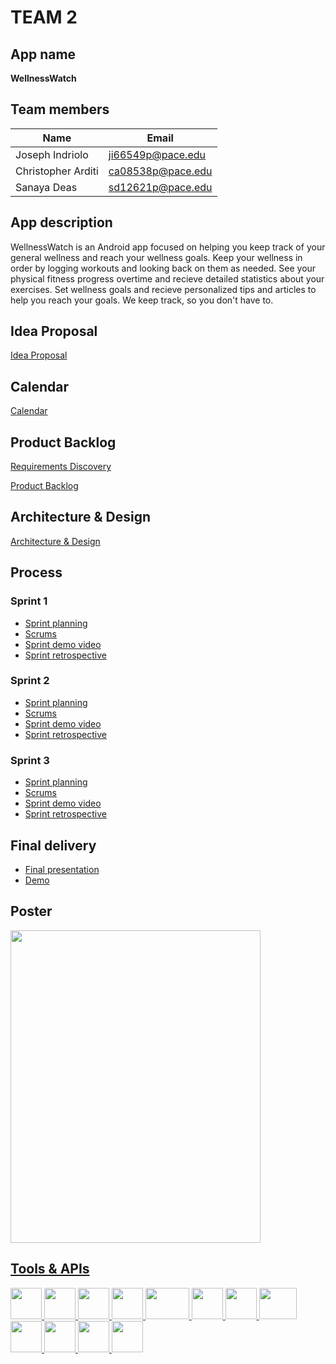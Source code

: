 # TEAM 2

## App name
**WellnessWatch**

## Team members

| Name  | Email |
| ------------- | ------------- |
| Joseph Indriolo  |  [ji66549p@pace.edu](mailto:ji66549p@pace.edu) |
| Christopher Arditi | [ca08538p@pace.edu](mailto:ca08538p@pace.edu) |
| Sanaya Deas | [sd12621p@pace.edu](mailto:sd12621p@pace.edu) |

## App description
WellnessWatch is an Android app focused on helping you keep track of your general wellness and reach your wellness goals. Keep your wellness in order by logging workouts and looking back on them as needed. See your physical fitness progress overtime and recieve detailed statistics about your exercises. Set wellness goals and recieve personalized tips and articles to help you reach your goals. We keep track, so you don't have to.

## Idea Proposal
[Idea Proposal](https://docs.google.com/document/d/1RJpak0_xiD12JvmdOQvHuDH2pRyLRTa5szIZDKma4Ro/edit)

## Calendar
[Calendar](https://calendar.google.com/calendar/u/0?cid=aXZoMmU3NjhzMjRkdGlxZWYwcXZvbzhxcjBAZ3JvdXAuY2FsZW5kYXIuZ29vZ2xlLmNvbQ)

## Product Backlog
[Requirements Discovery](https://docs.google.com/document/d/11WJM5q5BGNw5DgDeh-6P3DNNSVYQIoYQ537yncLYQ7c/edit)

[Product Backlog](https://docs.google.com/spreadsheets/d/1YcQlA28-sgJiNI1AeED96XEVGxHPCzNIi8yX0uRgipM/edit#gid=8)

## Architecture & Design
[Architecture & Design](https://docs.google.com/document/d/10W9F337w7815P5wGcsTzHUmXeY1snYyyqu7D4wo1PgY/edit)

## Process

### Sprint 1

* [Sprint planning](https://docs.google.com/document/d/1Eq1ZTaaRqTfoMJ6NEFxzC6Ahb_g3HCPaO3oJ6_6iD8o/edit)
* [Scrums](https://docs.google.com/document/d/1Epnxpe9ukBIUdBYMKkFbY7Nc5Qub5cjNTT7mHU3I1bY/edit)
* [Sprint demo video](https://www.youtube.com/watch?v=9zNa1nhTsGk)
* [Sprint retrospective](https://docs.google.com/document/d/1x5AR94A183_p1jHDKCTZk6GjMaO4MqQ-t7ffmkO9urw/edit)

### Sprint 2

* [Sprint planning](https://docs.google.com/document/d/193Z9FoHCVgegK_vcaLws5VVj_EJRbnFpJTkrOy22Si4/edit)
* [Scrums](https://docs.google.com/document/d/16VG1LR_IAqyPIm9DqsWA_SpZksDnEmDbXSTpA2Sx0xk/edit)
* [Sprint demo video](https://www.youtube.com/watch?v=mZeXkvWAKF0)
* [Sprint retrospective](https://docs.google.com/document/d/1DK_BowmnphBM4Xx4kFCMGiNlJ5NSjvzVqqS-ev4zHdM/edit)

### Sprint 3

* [Sprint planning](https://docs.google.com/document/d/1jocFl7xnbl2atHes_V1yuNn0nZUKBqkR0-5QHQ8FXJU/edit)
* [Scrums](https://docs.google.com/document/d/1H8oSgkw8G29iDxYwFeComcvjVKZfVfML0c4qu6-W28Q/edit)
* [Sprint demo video](https://www.youtube.com/watch?v=8QcLssmtPpI)
* [Sprint retrospective](https://docs.google.com/document/d/1lEhcIcOlUrMDRl4qHNZ56pwJgKbsWHXcNrMz5jE1hJU/edit)




## Final delivery

* [Final presentation](https://docs.google.com/presentation/d/1ip1Q4TRwriHZmPZENwJjwtD_q3hwLX6j2GUfjrZN0vg/edit?usp=sharing)
* [Demo](https://youtu.be/8jOYiFWigro)

## Poster
<a href="https://discord.com"><img src="https://lh3.googleusercontent.com/fife/AAbDypAYIJivG3WWcrGBrn7KsLMH7Uef0A8nFaA4fKyPxObsK1Q6M2__Jm2qgN0n-zJDzT3DCFg8BOiPiRTYoD754i7tNhCjOX34vX22xyNBodhGNCl1QcXfG1YcEaVuahs5JwGR4X4NNLcRFYpgnXOpu2_3fHJJNSPNeqM4S7sKNctkeVxxDljNxP1bz8TB6ZnL9_WTir22K9biwfhcv_Vfl-BSu8LcM6YB-mQV8p1IObAYYvGtwMkuhFqOL4FzpGGr1H_YfL-iTDqWlwteyzvfy1i2694a1U3zSiM-gCvjrABFl-7-Zmrf3aBelSu3tNzNmB2lQq7afzBMfUCxU-jo50AtLFPIKd_rbZy36K4wz-RbgdZ7ZHSVOH4gmowOjvKhoRAbJ44X4psuvjAeCn1tc9MEAoa_I0E7RY0cGmABVeeD0ASRlKvIhhvPmBaSfl9jFwZCtYy0V4SdrVbQVGDP7bSmtZpshOs7gh5EODZafJQHUilwsReBkMODDd_DQddtWGDa8Xngwz5bScKjoOO98Ases-OZQ34bweeCr_eXYQRtx51y5WC5disPyyMtTBr9HQmoe54rKc2YTyCChTMlFtes0MfWiloRSY8-mpkrq1Z3U6uazIXtswCdYEMLA1z4rNdKxKhuJJrHCHNnrv21bwKCiFphA41ySy-mLK4yqwRF6Of5sGXojQvrZnCBJ6CBQXuOo2JDHCCnj2TBpH_5mjbXZS5iRG_REBBxZI2RK64FsE26A3Lfy3L4VO7xU0Lui5h5Ni8FtuoPZZOYrzI6Qvvc3IFwjIkTIzvigUrARtD56xSvmFjtRClRNTI6CPtP_GXIL-x-0mr_EGNL5qjQFtQ9qj10pY9AnRm11gwU_aYgFyOq90WXbdGnwW-Qcn-5G2QUOcJgVsX7WAAQReW4hxhCqsMxGkZ_xmzJjIOCwgmk8bRBNTs_GMCSUw9ylAzJQjrey-qtpPfDq69QuK2_5_hSJ2OdWTfNvMiuwwS5oHVJ6GxaJdYuDUUsqrKGhiGoM-2ilBRJ2dTV0iB8HJW4kYx2Ia0zl4lYNyY4N9lo5IR0EiBsf7l9uIuyzUOjsnMCX-DXImYtyJRKN1DeqM83J2c4pz_vbuZvsy1GzOAc7Vuh81jbIqsyisNJH0-uOk7rcv2IeDpRQLBuIsLYgJwq1IknxBISk4R43iuadDuebeKDr4CQLFd0s7PsBWehyFaT3X4d6SnPMRaoIaCh-onSNW5-ezrYMxSbvroMTX6iyt29h4mXRZ3qtntMVZzZyzkEB8n30NAkLpqtOEtrWEJkVIv-lCEnOzVEOyXdV6AZc6pd8oVITveiepvPOntYcr9X1_b4q9sgXciEdE4lHFbjZ5--0wB_vZJ4HWqqXSozqZikL3Ag_tXEEDI3zDAslBU8hLVpROdiV3KOKOeuBhC6Q-kXelY0y1G8AvycfDUCF_iZdXiKZGgJOSJ4yLO-RYEyvM4cqY9LAz8dOLDExKHdDkgc_sRK4tohxXXBhVN6K_rQunykUwh9ReLvNnwUH_sQlnRUAEf3Jmpgt_rlROlIY2iTOlQUros4kHpu8yI0qP_7HUk0c1tbKu_ZxTO4bGVh6vLq4_QsOG9R2GO6sl6w8XgHNWCkOw7piDdQU6N1DiWCa5uIsy_pba_VIgsLmTHFnOOiFGYE=w1880-h970"  width="400" height="500"> <a href="https://developer.android.com/studio">

## Tools & APIs
<a href="https://discord.com"><img src="https://assets-global.website-files.com/6257adef93867e50d84d30e2/625e5fcef7ab80b8c1fe559e_Discord-Logo-Color.png"  width="50" height="50"> <a href="https://developer.android.com/studio"><img src="https://1.bp.blogspot.com/-LgTa-xDiknI/X4EflN56boI/AAAAAAAAPuk/24YyKnqiGkwRS9-_9suPKkfsAwO4wHYEgCLcBGAsYHQ/s0/image9.png"  width="50" height="50"> <a href="https://www.google.com/drive/"><img src="https://storage.googleapis.com/gweb-uniblog-publish-prod/images/Google_Drive.max-1100x1100.png"  width="50" height="50"> <a href="https://github.com"><img src="https://upload.wikimedia.org/wikipedia/commons/9/91/Octicons-mark-github.svg"  width="50" height="50"> <a href="https://firebase.google.com"><img src="https://cdn.freebiesupply.com/logos/thumbs/2x/firebase-1-logo.png"  width="70" height="50">  <a href="https://blog.feedspot.com/?_src=logo"><img src="https://wp-assets.rss.com/blog/wp-content/uploads/2019/10/10111557/social_style_3_rss-512-1.png"  width="50" height="50"> <a href="https://www.figma.com"><img src="https://upload.wikimedia.org/wikipedia/commons/3/33/Figma-logo.svg"  width="50" height="50"> <a href="https://www.autodesk.com"><img src="https://logos-world.net/wp-content/uploads/2020/12/Autocad-Logo.png"  width="60" height="50"> <a href="https://firebase.google.com/docs/database"><img src="https://4.bp.blogspot.com/-I6KBH1NIJGk/XIccojn6YII/AAAAAAAADZ8/BeJ6uuutN5YoQe6Zboig_q5djnXS3hVpgCLcBGAs/s1600/Firebase%2BRealtime%2BDatabase%2B%25281-%2BIcon%252C%2BLight%2529.png"  width="50" height="50">  <a href="https://www.youtube.com"><img src="https://www.bishopmanogue.org/wp-content/uploads/2020/09/create-your-youtube-channel-art-and-logo.png"  width="50" height="50"> <a href="https://zoom.us"><img src="https://play-lh.googleusercontent.com/V1lb4J811SNh6hlGqNlDnGZXfdtI2i-1dC7_i9TnViyiboZ2RHp8xbhKbbECG-f26is"  width="50" height="50"> <a href="https://www.canva.com"><img src="https://logos-download.com/wp-content/uploads/2019/07/Canva_Logo.png" width="50" height="50">


